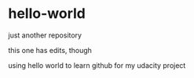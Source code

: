 # hello-world
just another repository

this one has edits, though

using hello world to learn github for my udacity project
